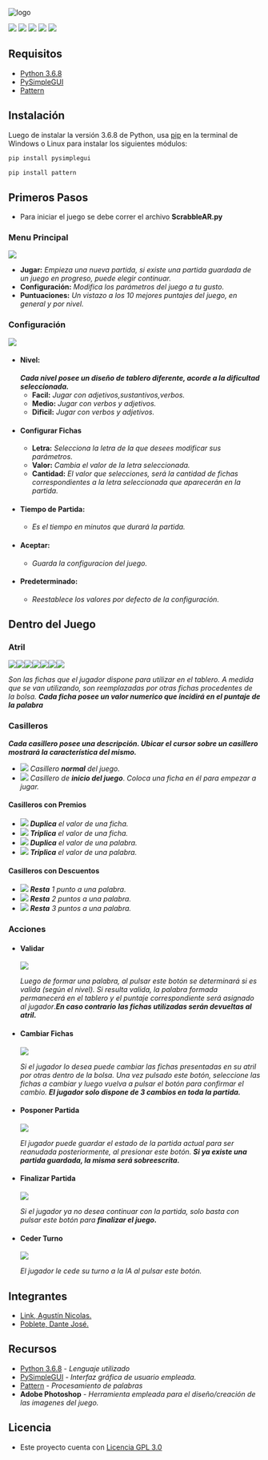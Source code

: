![logo](/img/LOGO.png)

![](https://img.shields.io/github/license/dantepoblete/ScrabbleAR?style=plastic) ![](https://img.shields.io/static/v1?label=python&message=3.6.8&color=green&style=plastic) ![](https://img.shields.io/static/v1?label=pysimplegui&message=4.19+&color=red&style=plastic) ![](https://img.shields.io/static/v1?label=pattern&message=3.6&color=yellow&style=plastic) ![](https://img.shields.io/static/v1?label=plataforma&message=windows%207/8.1/10%20-%20linux&color=blue&style=plastic)
## Requisitos
* [Python 3.6.8](https://www.python.org/downloads/release/python-368/)
* [PySimpleGUI](https://github.com/PySimpleGUI)
* [Pattern](https://github.com/clips/pattern)
## Instalación
Luego de instalar la versión 3.6.8 de Python, usa [pip](https://pip.pypa.io/en/stable/) en la terminal de Windows o Linux para instalar los siguientes módulos:
```bash
pip install pysimplegui
```
```bash
pip install pattern
```
## Primeros Pasos

* Para iniciar el juego se debe correr el archivo **ScrabbleAR.py**

### Menu Principal
![](/img/Menu.JPG)
 * **Jugar:** *Empieza una nueva partida, si existe una partida guardada de un juego en progreso, puede elegir continuar.*
 * **Configuración:** *Modifica los parámetros del juego a tu gusto.*
 * **Puntuaciones:** *Un vistazo a los 10 mejores puntajes del juego, en general y por nivel.*

### Configuración
![](/img/Config.JPG)
* #### Nivel:
  ***Cada nivel posee un diseño de tablero diferente, acorde a la dificultad seleccionada.***
  * **Facil:** *Jugar con adjetivos,sustantivos,verbos.*
  * **Medio:** *Jugar con verbos y adjetivos.*
  * **Dificil:** *Jugar con verbos y adjetivos.*
* #### Configurar Fichas  
  * **Letra:** *Selecciona la letra de la que desees modificar sus parámetros.*
  * **Valor:** *Cambia el valor de la letra seleccionada.*
  * **Cantidad:** *El valor que selecciones, será la cantidad de fichas correspondientes a la letra seleccionada que aparecerán en la partida.*
* #### Tiempo de Partida: 
  * *Es el tiempo en minutos que durará la partida.*
* #### Aceptar:
  * *Guarda la configuracion del juego.*
* #### Predeterminado:
  * *Reestablece los valores por defecto de la configuración.*
  
## Dentro del Juego
  
 ### Atril
![](/letras/E.png)![](/letras/S.png)![](/letras/D.png)![](/letras/T.png)![](/letras/A.png)![](/letras/R.png)![](/letras/N.png)

*Son las fichas que el jugador dispone para utilizar en el tablero. A medida que se van utilizando, son reemplazadas por otras fichas procedentes de la bolsa.*
***Cada ficha posee un valor numerico que incidirá en el puntaje de la palabra***
 ### Casilleros
 
  ***Cada casillero posee una descripción. Ubicar el cursor sobre un casillero mostrará la característica del mismo.***
 
  * ![](/img/N.png) *Casillero* ***normal*** *del juego.*
  * ![](/img/IN.png) *Casillero de* ***inicio del juego***. *Coloca una ficha en él para empezar a jugar.*
 #### Casilleros con Premios
  * ![](/img/DL.png) ***Duplica*** *el valor de una ficha.*
  * ![](/img/TL.png) ***Triplica*** *el valor de una ficha.*
  * ![](/img/DP.png) ***Duplica*** *el valor de una palabra.*
  * ![](/img/TP.png) ***Triplica*** *el valor de una palabra.*
 #### Casilleros con Descuentos
  * ![](/img/P1.png) ***Resta*** *1 punto a una palabra.*
  * ![](/img/P2.png) ***Resta*** *2 puntos a una palabra.*
  * ![](/img/P3.png) ***Resta*** *3 puntos a una palabra.*
 ### Acciones
  * #### Validar
    ![](/img/VAL.png)
    
    *Luego de formar una palabra, al pulsar este botón se determinará si es valida (según el nivel). Si resulta valida,*
    *la palabra formada permanecerá en el tablero y el puntaje correspondiente será asignado al jugador*.***En caso contrario***
    ***las fichas utilizadas serán devueltas al atril.***
  * #### Cambiar Fichas
    ![](/img/CF.png)
   
    *Si el jugador lo desea puede cambiar las fichas presentadas en su atril por otras dentro de la bolsa. Una vez pulsado*
    *este botón, seleccione las fichas a cambiar y luego vuelva a pulsar el botón para confirmar el cambio.*
    ***El jugador solo dispone de 3 cambios en toda la partida.***
  * #### Posponer Partida
    ![](/img/POS.png)
    
    *El jugador puede guardar el estado de la partida actual para ser reanudada posteriormente, al presionar este botón.*
    ***Si ya existe una partida guardada, la misma será sobreescrita.***
  * #### Finalizar Partida
    ![](/img/FIN.png)
    
    *Si el jugador ya no desea continuar con la partida, solo basta con pulsar este botón para* ***finalizar el juego.***
  * #### Ceder Turno
    ![](/img/BT2.png)
    
    *El jugador le cede su turno a la IA al pulsar este botón.*
 ## Integrantes
 * [Link, Agustín Nicolas.](https://github.com/aguslink97)
 * [Poblete, Dante José.](https://github.com/dantepoblete)
 ## Recursos
 * [Python 3.6.8](https://www.python.org/downloads/release/python-368/) - *Lenguaje utilizado*
 * [PySimpleGUI](https://github.com/PySimpleGUI) - *Interfaz gráfica de usuario empleada.*
 * [Pattern](https://github.com/clips/pattern) - *Procesamiento de palabras*
 * **Adobe Photoshop** - *Herramienta empleada para el diseño/creación de las imagenes del juego.*
 ## Licencia
 * Este proyecto cuenta con [Licencia GPL 3.0](/LICENSE.md)
 
